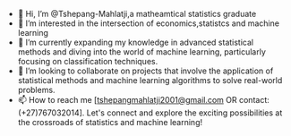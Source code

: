 - 👋 Hi, I’m @Tshepang-Mahlatji,a matheamtical statistics graduate
- 👀 I’m interested in the intersection of economics,statistcs and machine learning
- 🌱 I’m currently  expanding my knowledge in advanced statistical methods and diving into the world of machine learning, particularly focusing on classification techniques.
- 💞️ I’m looking to collaborate on projects that involve the application of statistical methods and machine learning algorithms to solve real-world problems.
- 📫 How to reach me [tshepangmahlatji2001@gmail.com OR contact:(+27)767032014]. Let's connect and explore the exciting possibilities at the crossroads of statistics and machine learning!


<!---
Tshepang-Mahlatji/Tshepang-Mahlatji is a ✨ special ✨ repository because its `README.md` (this file) appears on your GitHub profile.
You can click the Preview link to take a look at your changes.
--->
